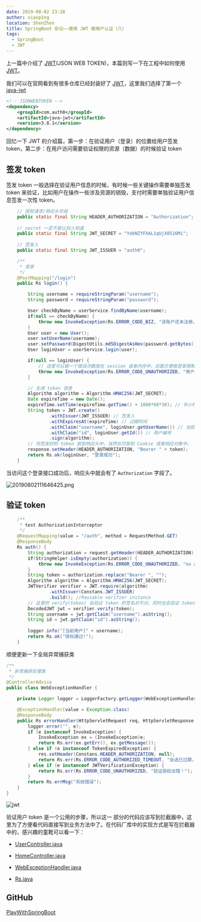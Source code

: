 ```yaml
---
date: 2019-08-02 23:28
author: xiaop1ng
location: ShenZhen
title: SpringBoot 杂记——使用 JWT 做用户认证（八）
tags:
  - SpringBoot
  - JWT
---
```


上一篇中介绍了 [JWT](https://jwt.io/ )(JSON WEB TOKEN)，本篇则写一下在工程中如何使用 [JWT](https://jwt.io/ )。



我们可以在官网看到有很多仓库已经封装好了 [JWT](https://jwt.io/)，这里我们选择了第一个  [java-jwt](https://github.com/auth0/java-jwt ) 

```xml
<!-- JSONWEBTOKEN -->
<dependency>
    <groupId>com.auth0</groupId>
    <artifactId>java-jwt</artifactId>
    <version>3.8.1</version>
</dependency>
```

回忆一下 JWT 的介绍篇，第一步：在验证用户（登录）的位置给用户签发 token，第二步：在用户访问需要验证权限的资源（数据）的时候验证 token

## 签发 token

签发 token 一般选择在验证用户信息的时候，有时候一些关键操作需要单独签发 token 来验证，比如用户在操作一些涉及资源的销毁，支付时需要单独验证用户信息签发一次性 token。



```java
	// 授权请求/响应头字段
	public static final String HEADER_AUTHORIZATION = "Authorization";
	
	// secret 一定不能让别人知道
	public static final String JWT_SECRET = "YebNZYFXAL1qUjX8516Mi";
	
	// 签发人
    public static final String JWT_ISSUER = "auth0";

	/**
     * 登录
     */
    @PostMapping("/login")
    public Rs login() {

        String username = requireStringParam("username");
        String password = requireStringParam("password");

        User checkByName = userService.findByName(username);
        if(null == checkByName) {
            throw new InvokeException(Rs.ERROR_CODE_BIZ, "该账户还未注册，请先注册！");
        }
        User user = new User();
        user.setUserName(username);
        user.setPassword(DigestUtils.md5DigestAsHex(password.getBytes()));
        User loginUser = userService.login(user);

        if(null == loginUser) {
            // 这里可以做一个错误次数放在 session 或者内存中，后面方便做登录限制
            throw new InvokeException(Rs.ERROR_CODE_UNAUTHORIZED, "用户名或密码错误。");
        }

        // 生成 token 信息
        Algorithm algorithm = Algorithm.HMAC256(JWT_SECRET);
        Date expireTime = new Date();
        expireTime.setTime(expireTime.getTime() + 1000*60*30); // 半小时
        String token = JWT.create()
                .withIssuer(JWT_ISSUER) // 签发人
                .withExpiresAt(expireTime) // 过期时间
                .withClaim("username", loginUser.getUserName()) // 当前登录用户名
                .withClaim("id", loginUser.getId()) // 用户编号
                .sign(algorithm);
        // 将签发好的 token 放到响应头中，当然也可放到 Cookie 或者响应对象中。
        response.setHeader(HEADER_AUTHORIZATION, "Bearer " + token);
        return Rs.ok(loginUser, "登录成功");
    }
```

当访问这个登录接口成功后，响应头中就会有了 `Authorization` 字段了。

![20190802111646425.png](https://i.loli.net/2019/12/10/lxLjQHZOVbTdMh2.png)

## 验证 token

```java
	/**
	 * test AuthorizationInterceptor
	 */
	@RequestMapping(value = "/auth", method = RequestMethod.GET)
	@ResponseBody
	Rs auth() {
		String authorization = request.getHeader(HEADER_AUTHORIZATION);
        if(StringHelper.isEmpty(authorization)) {
            throw new InvokeException(Rs.ERROR_CODE_UNAUTHORIZED, "no authorization.");
        }
        String token = authorization.replace("Bearer ", "");
        Algorithm algorithm = Algorithm.HMAC256(JWT_SECRET);
        JWTVerifier verifier = JWT.require(algorithm)
                .withIssuer(Constans.JWT_ISSUER)
                .build(); //Reusable verifier instance
		// 这里的 verify(token) 会验证 token 的签名对不对，同时也会验证 token 是否过期
        DecodedJWT jwt = verifier.verify(token);
        String username = jwt.getClaim("username").asString();
        String id = jwt.getClaim("id").asString();
		
		logger.info("[当前用户]" + username);
		return Rs.ok("授权通过!");
	}
```

顺便更新一下全局异常捕获类

```java
/**
 * 异常捕获处理类
 */
@ControllerAdvice
public class WebExceptionHandler {

	private Logger logger = LoggerFactory.getLogger(WebExceptionHandler.class);

	@ExceptionHandler(value = Exception.class)
	@ResponseBody
	public Rs errorHandler(HttpServletRequest req, HttpServletResponse res, Exception e) {
		logger.error("", e);
		if (e instanceof InvokeException) {
			InvokeException ex = (InvokeException)e;
			return Rs.err(ex.getErr(), ex.getMessage());
		} else if (e instanceof TokenExpiredException) {
			res.setHeader(Constans.HEADER_AUTHORIZATION, null);
			return Rs.err(Rs.ERROR_CODE_AUTHORIZED_TIMEOUT, "会话已过期，请重新登录！");
		} else if (e instanceof JWTVerificationException) {
			return Rs.err(Rs.ERROR_CODE_UNAUTHORIZED, "验证授权出错！");
		}
		return Rs.errMsg("系统错误");
	}
}
```
![jwt](https://i.loli.net/2019/12/20/bRru6ehIN9MF52i.png)



验证用户 token 是一个公用的步骤，所以这一 部分的代码应该写到拦截器中，这里为了方便看代码直接写到业务方法中了。在代码厂库中的实现方式是写在拦截器中的，感兴趣的童靴可以看一下：

- [UserController.java](https://github.com/xiaop1ng/PlayWithSpringBoot/blob/master/src/main/java/com/xiaoping/controller/api/UserController.java)
- [HomeController.java ](https://github.com/xiaop1ng/PlayWithSpringBoot/blob/master/src/main/java/com/xiaoping/controller/api/HomeController.java )

- [WebExceptionHandler.java](https://github.com/xiaop1ng/PlayWithSpringBoot/blob/master/src/main/java/com/xiaoping/exception/WebExceptionHandler.java)
- [Rs.java](https://github.com/xiaop1ng/PlayWithSpringBoot/blob/master/src/main/java/com/xiaoping/pojo/Rs.java)



## GitHub

[PlayWithSpringBoot](https://github.com/xiaop1ng/PlayWithSpringBoot) 